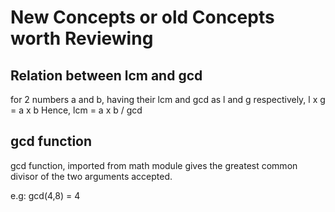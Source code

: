 # New Concepts or old Concepts worth Reviewing

## Relation between lcm and gcd

for 2 numbers a and b, having their lcm and gcd as l and g respectively,
    l x g = a x b
    Hence, lcm = a x b / gcd

## gcd function

gcd function, imported from math module gives the greatest common divisor of the two arguments accepted.

e.g: gcd(4,8) = 4
